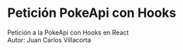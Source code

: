 # Petición PokeApi con Hooks

Petición a la PokeApi con Hooks en React <br>
Autor: Juan Carlos Villacorta
